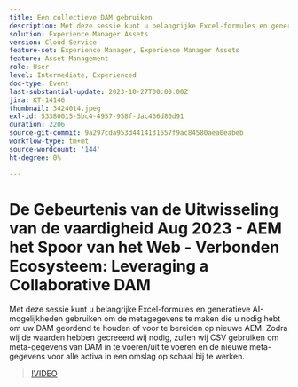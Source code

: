 ```yaml
---
title: Een collectieve DAM gebruiken
description: Met deze sessie kunt u belangrijke Excel-formules en generatieve AI-mogelijkheden gebruiken om de metagegevens te maken die u nodig hebt om uw DAM geordend te houden of voor te bereiden op nieuwe AEM. Zodra wij de waarden hebben gecreeerd wij nodig, zullen wij CSV gebruiken om meta-gegevens van DAM in te voeren/uit te voeren en de nieuwe meta-gegevens voor alle activa in een omslag op schaal bij te werken.
solution: Experience Manager Assets
version: Cloud Service
feature-set: Experience Manager, Experience Manager Assets
feature: Asset Management
role: User
level: Intermediate, Experienced
doc-type: Event
last-substantial-update: 2023-10-27T00:00:00Z
jira: KT-14146
thumbnail: 3424014.jpeg
exl-id: 53380015-5bc4-4957-958f-dac466d80d91
duration: 2206
source-git-commit: 9a297cda953d4414131657f9ac84580aea0eabeb
workflow-type: tm+mt
source-wordcount: '144'
ht-degree: 0%

---
```


# De Gebeurtenis van de Uitwisseling van de vaardigheid Aug 2023 - AEM het Spoor van het Web - Verbonden Ecosysteem: Leveraging a Collaborative DAM

Met deze sessie kunt u belangrijke Excel-formules en generatieve AI-mogelijkheden gebruiken om de metagegevens te maken die u nodig hebt om uw DAM geordend te houden of voor te bereiden op nieuwe AEM. Zodra wij de waarden hebben gecreeerd wij nodig, zullen wij CSV gebruiken om meta-gegevens van DAM in te voeren/uit te voeren en de nieuwe meta-gegevens voor alle activa in een omslag op schaal bij te werken.

>[!VIDEO](https://video.tv.adobe.com/v/3424014/?learn=on)
